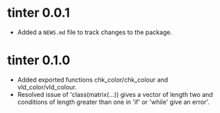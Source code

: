 # tinter 0.0.1

* Added a `NEWS.md` file to track changes to the package.

# tinter 0.1.0

* Added exported functions chk_color/chk_colour and vld_color/vld_colour.
* Resolved issue of 'class(matrix(...)) gives a vector of length two and conditions of length
greater than one in 'if' or 'while' give an error'.
